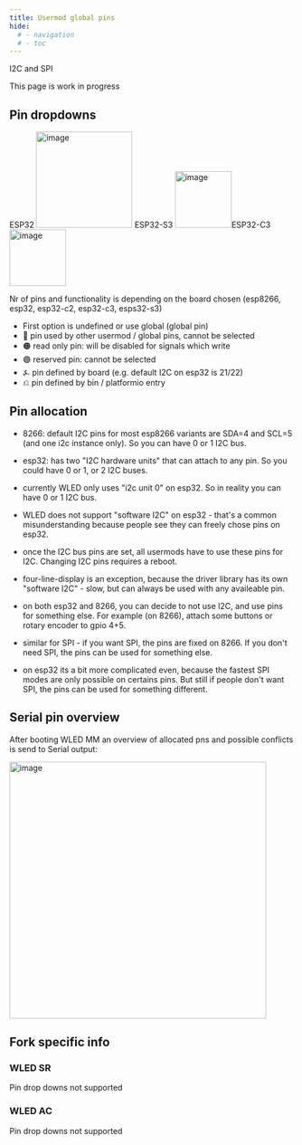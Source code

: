 ```yaml
---
title: Usermod global pins
hide:
  # - navigation
  # - toc
---
```


I2C and SPI

This page is work in progress

## Pin dropdowns
ESP32 <img width="170" alt="image" src="https://user-images.githubusercontent.com/91013628/212557801-0329826a-9d00-4c85-abd9-049c73c5a773.png"> ESP32-S3 <img width="100" alt="image" src="https://user-images.githubusercontent.com/91013628/212862709-95f150fd-42b8-4191-bbf4-d525ab8978a2.png">ESP32-C3<img width="100" alt="image" src="https://user-images.githubusercontent.com/91013628/212862773-1e330fb8-2f7d-47a7-989c-3791c2fec416.png">

Nr of pins and functionality is depending on the board chosen (esp8266, esp32, esp32-c2, esp32-c3, esps32-s3)

* First option is undefined or use global (global pin)
* 🔴 pin used by other usermod / global pins, cannot be selected
* 🟠 read only pin: will be disabled for signals which write
* 🟣 reserved pin: cannot be selected
* ⍼ pin defined by board (e.g. default I2C on esp32 is 21/22)
* ⎌ pin defined by bin / platformio entry

## Pin allocation
* 8266: default I2C pins for most esp8266 variants are SDA=4 and SCL=5 (and one i2c instance only). So you can have 0 or 1 I2C bus.
* esp32: has two "I2C hardware units" that can attach to any pin.  So you could have 0 or 1, or 2 I2C buses.
* currently WLED only uses "i2c unit 0" on esp32. So in reality you can have 0 or 1 I2C bus.
* WLED does not support "software I2C" on esp32 - that's a common misunderstanding because people see they can freely chose pins on esp32.
* once the I2C bus pins are set, all usermods have to use these pins for I2C. Changing I2C pins requires a reboot.
* four-line-display is an exception, because the driver library has its own "software I2C" - slow, but can always be used with any availeable pin.

* on both esp32 and 8266, you can decide to not use I2C, and use pins for something else. For example (on 8266), attach some buttons or rotary encoder to gpio 4+5. 
* similar for SPI - if you want SPI, the pins are fixed on 8266. If you don't need SPI, the pins can be used for something else.
* on esp32 its a bit more complicated even, because the fastest SPI modes are only possible on certains pins. But still if people don't want SPI, the pins can be used for something different.

## Serial pin overview
After booting WLED MM an overview of allocated pns and possible conflicts is send to Serial output:

<img width="454" alt="image" src="https://user-images.githubusercontent.com/91013628/212862122-06dca5b1-0c37-4e5b-a43d-4a0b372d1698.png">


## Fork specific info

### WLED SR
Pin drop downs not supported

### WLED AC
Pin drop downs not supported

